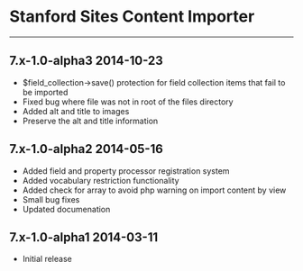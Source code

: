 # Stanford Sites Content Importer
-------------------------------------------

7.x-1.0-alpha3 2014-10-23
-------------------------
- $field_collection->save() protection for field collection items that fail to be imported
- Fixed bug where file was not in root of the files directory
- Added alt and title to images
- Preserve the alt and title information

7.x-1.0-alpha2 2014-05-16
-------------------------------------------
- Added field and property processor registration system
- Added vocabulary restriction functionality
- Added check for array to avoid php warning on import content by view
- Small bug fixes
- Updated documenation


7.x-1.0-alpha1  2014-03-11
-------------------------------------------
- Initial release
